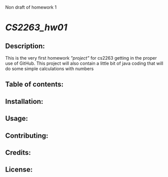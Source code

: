 
Non draft of homework 1
# _CS2263_hw01_

## Description:
This is the very first homework *"project"* for cs2263 getting in the proper use of GitHub. This project will also contain a little bit of java coding that will do some simple calculations with numbers
## Table of contents:

## Installation: 

## Usage:

## Contributing:

## Credits:

## License:  
